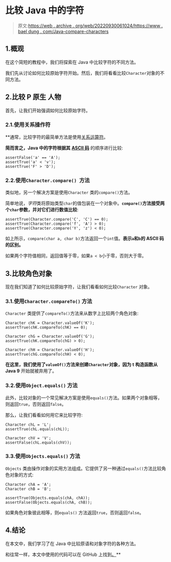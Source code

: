 # 比较 Java 中的字符

> 原文:[https://web . archive . org/web/20220930061024/https://www . bael dung . com/Java-compare-characters](https://web.archive.org/web/20220930061024/https://www.baeldung.com/java-compare-characters)

## 1.概观

在这个简短的教程中，我们将探索在 Java 中比较字符的不同方法。

我们先从讨论如何比较原始字符开始。然后，我们将看看比较`Character`对象的不同方法。

## 2.比较 P **原生** **人物**

首先，让我们开始强调如何比较原始字符。

### 2.1.使用关系操作符

 **通常，比较字符的最简单方法是使用[关系运算符](/web/20221023150043/https://www.baeldung.com/java-operators#relational-operators)。

**简而言之，Java 中的字符根据其** [**ASCII 码**](/web/20221023150043/https://www.baeldung.com/cs/ascii-code) 的顺序进行比较:

```
assertFalse('a' == 'A');
assertTrue('a' < 'v');
assertTrue('F' > 'D'); 
```

### 2.2.使用`Character.compare() `方法

类似地，另一个解决方案是使用`Character` 类的`compare()`方法。

简单地说，*字符*类将原始类型`char`的值包装在一个对象中。**`compare()`方法接受两个`char`参数，并对它们进行数值比较**:

```
assertTrue(Character.compare('C', 'C') == 0);
assertTrue(Character.compare('f', 'A') > 0);
assertTrue(Character.compare('Y', 'z') < 0); 
```

如上所示，`compare(char a, char b)`方法返回一个`int`值。**表示`a`和`b`的 ASCII 码的区别。**

如果两个字符值相同，返回值等于零，如果`a < b`小于零，否则大于零。

## 3.比较角色对象

现在我们知道了如何比较原始字符，让我们看看如何比较`Character` 对象。

### 3.1.使用`Character.compareTo()` 方法

`Character` 类提供了`compareTo()`方法来从数字上比较两个角色对象:

```
Character chK = Character.valueOf('K');
assertTrue(chK.compareTo(chK) == 0);

Character chG = Character.valueOf('G');
assertTrue(chK.compareTo(chG) > 0);

Character chH = Character.valueOf('H');
assertTrue(chG.compareTo(chH) < 0); 
```

**在这里，我们使用了`valueOf()`方法来创建`Character`对象，因为 t** **构造函数从 Java 9** 开始就被弃用了。

### 3.2.使用`Object.equals()` 方法

此外，比较对象的一个常见解决方案是使用`equals()`方法。如果两个对象相等，则返回`true`，否则返回`false`。

那么，让我们看看如何用它来比较字符:

```
Character chL = 'L';
assertTrue(chL.equals(chL));

Character chV = 'V';
assertFalse(chL.equals(chV)); 
```

### 3.3.使用`Objects.equals()` 方法

`Objects` 类由操作对象的实用方法组成。它提供了另一种通过`equals()`方法比较角色对象的方式:

```
Character chA = 'A';
Character chB = 'B';

assertTrue(Objects.equals(chA, chA));
assertFalse(Objects.equals(chA, chB)); 
```

如果角色对象彼此相等，则`equals()` 方法返回`true`，否则返回`false`。

## 4.结论

在本文中，我们学习了在 Java 中比较原语和对象字符的各种方法。

和往常一样，本文中使用的代码可以在 GitHub 上找到[。](https://web.archive.org/web/20221023150043/https://github.com/eugenp/tutorials/tree/master/core-java-modules/core-java-string-operations-5)**